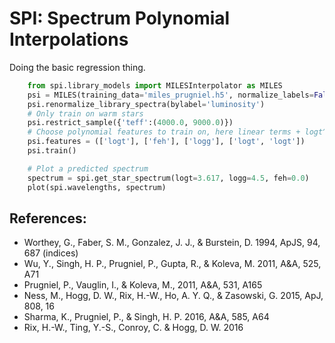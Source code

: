 SPI: Spectrum Polynomial Interpolations
========

Doing the basic regression thing.


```python
	from spi.library_models import MILESInterpolator as MILES
	psi = MILES(training_data='miles_prugniel.h5', normalize_labels=False)
	psi.renormalize_library_spectra(bylabel='luminosity')
	# Only train on warm stars
	psi.restrict_sample({'teff':(4000.0, 9000.0)})
	# Choose polynomial features to train on, here linear terms + logt^2
	psi.features = (['logt'], ['feh'], ['logg'], ['logt', 'logt'])
	psi.train()

    # Plot a predicted spectrum
	spectrum = spi.get_star_spectrum(logt=3.617, logg=4.5, feh=0.0)
	plot(spi.wavelengths, spectrum)
```

References:
----

* Worthey, G., Faber, S. M., Gonzalez, J. J., & Burstein, D. 1994, ApJS, 94, 687 (indices)
* Wu, Y., Singh, H. P., Prugniel, P., Gupta, R., & Koleva, M. 2011, A&A, 525, A71
* Prugniel, P., Vauglin, I., & Koleva, M., 2011, A&A, 531, A165
* Ness, M., Hogg, D. W., Rix, H.-W., Ho, A. Y. Q., & Zasowski, G. 2015, ApJ, 808, 16
* Sharma, K., Prugniel, P., & Singh, H. P. 2016, A&A, 585, A64 
* Rix, H.-W., Ting, Y.-S., Conroy, C. & Hogg, D. W. 2016

